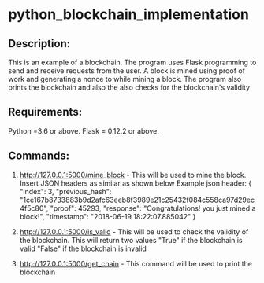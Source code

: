 # python_blockchain_implementation

Description:
-------------
This is an example of a blockchain. The program uses Flask programming to send and receive requests from the user.
A block is mined using proof of work and generating a nonce to while mining a block.
The program also prints the blockchain and also the also checks for the blockchain's validity

Requirements:
-------------
Python =3.6 or above.
Flask = 0.12.2 or above.

Commands:
---------
1) http://127.0.0.1:5000/mine_block - This will be used to mine the block. Insert JSON headers as similar as shown below
Example json header:
{
    "index": 3,
    "previous_hash": "1ce167b8733883b9d2afc63eeb8f3989e21c25432f084c558ca97d29ec4f5c80",
    "proof": 45293,
    "response": "Congratulations! you just mined a block!",
    "timestamp": "2018-06-19 18:22:07.885042"
}

2) http://127.0.0.1:5000/is_valid - This will be used to check the validity of the blockchain. This will return two values
"True" if the blockchain is valid
"False" if the blockchain is invalid

3) http://127.0.0.1:5000/get_chain - This command will be used to print the blockchain
